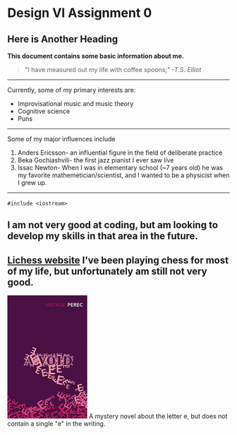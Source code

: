 # Design VI Assignment 0
## Here is Another Heading
**This document contains some basic information about me.**

>"I have measured out my life with coffee spoons;"
*-T.S. Elliot*
---
Currently, some of my primary interests are:
- Improvisational music and music theory
- Cognitive science
- Puns
---
Some of my major influences include
1. Anders Ericsson- an influential figure in the field of deliberate practice
2. Beka Gochiashvili- the first jazz pianist I ever saw live
3. Issac Newton- When I was in elementary school (~7 years old) he was my favorite mathemetician/scientist, and I wanted to be a physicist when I grew up.
---
`#include <iostream>`

I am not very good at coding, but am looking to develop my skills in that area in the future.
---
[Lichess website](https://lichess.org/) I've been playing chess for most of my life, but unfortunately am still not very good.
---
![alt text](Avoid.jpg) A mystery novel about the letter e, but does not contain a single "e" in the writing.
